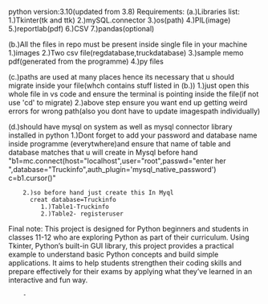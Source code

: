 python version:3.10(updated from 3.8)
Requirements:
  (a.)Libraries list:
        1.)Tkinter(tk and ttk)
        2.)mySQL.connector
        3.)os(path)
        4.)PIL(image)  
        5.)reportlab(pdf)
        6.)CSV
        7.)pandas(optional)
  
  (b.)All the files in repo must be present inside single file in your machine
        1.)images
        2.)Two csv file(regdatabase,truckdatabase)
        3.)sample memo pdf(generated from the programme)
        4.)py files

  (c.)paths are used at many places hence its necessary that u should migrate inside your file(whch contains stuff listed in (b.))
        1.)just open this whole file in vs code and ensure the terminal is pointing inside  the file(if not use 'cd' to migrate)
        2.)above step ensure you want end up getting weird errors for wrong path(also you dont have to update imagespath individually)

  (d.)should have mysql on system as well as mysql connector library installed in python
        1.)Dont forget to add your password and database name inside programme (everytwhere)and ensure that name of table and database matches that u will create in Mysql before hand
         "b1=mc.connect(host="localhost",user="root",passwd="enter her ",database="Truckinfo",auth_plugin='mysql_native_password')
          c=b1.cursor()"

        2.)so before hand just create this In Myql
          creat database=Truckinfo
             1.)Table1-Truckinfo
             2.)Table2- registeruser

Final note:
This project is designed for Python beginners and students in classes 11-12 who are exploring Python as part of their curriculum. Using Tkinter, Python’s built-in GUI library, this project provides a practical example to understand basic Python concepts and build simple applications. It aims to help students strengthen their coding skills and prepare effectively for their exams by applying what they’ve learned in an interactive and fun way.


        -


      
   
           
   


